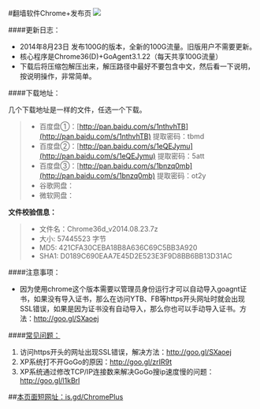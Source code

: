 #翻墙软件Chrome+发布页 ![](https://oq1gjg.bl3301.livefilestore.com/y2mlLXDCNxE4Puvrh_LvWZjKjFJWNvFh1qLCNBpKa_ykS9zlKUsqg2lImG3Tje3vbcsJt9TWo3BLvQP5Bs8xM_hLPpT3mvfZEcjo6e4sfZqSoM7F4Tr2GuZ2rOGGGzLdFgc/chrome48.ico?psid=1)

####更新日志：
* 2014年8月23日 发布100G的版本，全新的100G流量。旧版用户不需要更新。
* 核心程序是Chrome36(D)+GoAgent3.1.22（每天共享100G流量）
* 下载后将压缩包解压出来，解压路径中最好不要包含中文，然后看一下说明，按说明操作，非常简单。

####下载地址：

几个下载地址是一样的文件，任选一个下载。
> * 百度盘①：[http://pan.baidu.com/s/1nthvhTB](http://pan.baidu.com/s/1nthvhTB)  提取密码：tbmd
> * 百度盘②：[http://pan.baidu.com/s/1eQEJymu](http://pan.baidu.com/s/1eQEJymu)  提取密码：5att
> * 百度盘③：[http://pan.baidu.com/s/1bnzq0mb](http://pan.baidu.com/s/1bnzq0mb)  提取密码：ot2y
> * 谷歌网盘：
> * 微软网盘：

**文件校验信息：**
> * 文件名：Chrome36d_v2014.08.23.7z
> * 大小: 57445523 字节
> * MD5: 421CFA30CEBA18B8A636C69C5BB3A920
> * SHA1: D0189C690EAA7E45D2E523E3F9D8BB6BB13D31AC

####注意事项：
* 因为使用chrome这个版本需要以管理员身份运行才可以自动导入goagnt证书，如果没有导入证书，那么在访问YTB、FB等https开头网址时就会出现SSL错误，如果是因为证书没有自动导入，那么你也可以手动导入证书。方法：http://goo.gl/SXaoej

####[常见问题：](https://github.com/comeforu2012/FQ_FAQ/wiki)

1. 访问https开头的网址出现SSL错误，解决方法：http://goo.gl/SXaoej
2. XP系统打不开GoGo的原因：http://goo.gl/zrIR9t
3. XP系统通过修改TCP/IP连接数来解决GoGo搜ip速度慢的问题：http://goo.gl/l1kBrl

##[本页面短网址：is.gd/ChromePlus](http://is.gd/ChromePlus)